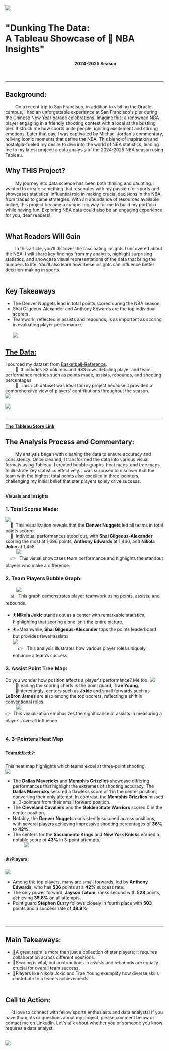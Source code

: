 <img src="images/NBA/1DunkingTheData.png?raw=true"/>

# "Dunking The Data: <br>A Tableau Showcase of 🏀 NBA Insights"
&nbsp;&nbsp;&nbsp;&nbsp;&nbsp;&nbsp;&nbsp;&nbsp;&nbsp;&nbsp;&nbsp;&nbsp;&nbsp;&nbsp;&nbsp;&nbsp;&nbsp;&nbsp;&nbsp;&nbsp;&nbsp;&nbsp;&nbsp;&nbsp;&nbsp;&nbsp;&nbsp;&nbsp;&nbsp;&nbsp;&nbsp;&nbsp;&nbsp;&nbsp;&nbsp;&nbsp;&nbsp;&nbsp;&nbsp;&nbsp;&nbsp;&nbsp;&nbsp;&nbsp;&nbsp;&nbsp;&nbsp;&nbsp;&nbsp;&nbsp;&nbsp;&nbsp;&nbsp;&nbsp;&nbsp;&nbsp;**2024-2025 Season**
<br><br><br>

---

## **Background:**
&nbsp;&nbsp;&nbsp;&nbsp;&nbsp;&nbsp;&nbsp;&nbsp;On a recent trip to San Francisco, in addition to visiting the Oracle campus, I had an unforgettable experience at San Francisco's pier during the Chinese New Year parade celebrations. Imagine this: a renowned NBA player engaging in a friendly shooting contest with a local at the bustling pier. It struck me how sports unite people, igniting excitement and stirring emotions. Later that day, I was captivated by Michael Jordan's commentary, reliving iconic moments that define the NBA. This blend of inspiration and nostalgia-fueled my desire to dive into the world of NBA statistics, leading me to my latest project: a data analysis of the 2024-2025 NBA season using Tableau.

## **Why THIS Project?**
&nbsp;&nbsp;&nbsp;&nbsp;&nbsp;&nbsp;&nbsp;&nbsp;My journey into data science has been both thrilling and daunting. I wanted to create something that resonates with my passion for sports and showcases statistics' influential role in making crucial decisions in the NBA, from trades to game strategies. With an abundance of resources available online, this project became a compelling way for me to build my portfolio while having fun. Exploring NBA data could also be an engaging experience for you, dear readers!<br><br>

## **What Readers Will Gain**
&nbsp;&nbsp;&nbsp;&nbsp;&nbsp;&nbsp;&nbsp;&nbsp;In this article, you'll discover the fascinating insights I uncovered about the NBA. I will share key findings from my analysis, highlight surprising statistics, and showcase visual representations of the data that bring the numbers to life. You’ll also learn how these insights can influence better decision-making in sports.<br><br>

## **Key Takeaways**
  - The Denver Nuggets lead in total points scored during the NBA season.
  - Shai Gilgeous-Alexander and Anthony Edwards are the top individual scorers.
  - Teamwork, reflected in assists and rebounds, is as important as scoring in evaluating player performance.<br><br>
    <img src="images/NBA/2KeyPlayers.png?raw=true"/>

## [**The Data:**](https://www.basketball-reference.com/leagues/NBA_2025_totals.html#totals_stats)
I sourced my dataset from [Basketball-Reference](https://www.basketball-reference.com/leagues/NBA_2025_totals.html#totals_stats). <br>
&nbsp;&nbsp;&nbsp;&nbsp;&nbsp;&nbsp;&nbsp;&nbsp;🏀&nbsp;&nbsp;It includes 33 columns and 633 rows detailing player and team performance metrics such as points made, assists, rebounds, and shooting percentages. <br>
&nbsp;&nbsp;&nbsp;&nbsp;&nbsp;&nbsp;&nbsp;&nbsp;🏀&nbsp;&nbsp;This rich dataset was ideal for my project because it provided a comprehensive view of players' contributions throughout the season.<br>
    <img src="images/NBA/3KeyDefinition.png?raw=true"/><br><br>
    <img src="images/NBA/4PositionDefinition.png?raw=true"/>
<br><br>

---

[**The Tableau Story Link**](https://public.tableau.com/app/profile/quy.tran4833/viz/2025NBA/AnalysisforNBA122024?publish=yes)<br>

## **The Analysis Process and Commentary:**
&nbsp;&nbsp;&nbsp;&nbsp;&nbsp;&nbsp;&nbsp;&nbsp;My analysis began with cleaning the data to ensure accuracy and consistency. Once cleaned, I transformed the data into various visual formats using Tableau. I created bubble graphs, heat maps, and tree maps to illustrate key statistics effectively. I was surprised to discover that the team with the highest total points also excelled in three-pointers, challenging my initial belief that star players solely drive success.<br><br>


**Visuals and Insights**
### **1. Total Scores Made:**
[<img src="images/NBA/5TotalScore.png?raw=true"/>](https://public.tableau.com/app/profile/quy.tran4833/viz/2025NBAStack/TeamsvsTotalPointsScored?publish=yes)<br>
&nbsp;&nbsp;&nbsp;&nbsp;🏀&nbsp;&nbsp;This visualization reveals that the **Denver Nuggets** led all teams in total points scored. <br>
&nbsp;&nbsp;&nbsp;&nbsp;🏀&nbsp;&nbsp;Individual performances stood out, with **Shai Gilgeous-Alexander** scoring the most at 1,696 points, **Anthony Edwards** at 1,460, and **Nikola Jokic** at 1,458. <br>
  &nbsp;&nbsp;&nbsp;&nbsp;&nbsp;&nbsp;&nbsp;&nbsp;  <img src="images/NBA/6TopScores.png?raw=true"/><br>
&nbsp;&nbsp;&nbsp;&nbsp;👉&nbsp;&nbsp; This visual showcases team performance and highlights the standout players who make a difference.<br>

### **2. Team Players Bubble Graph:**
  &nbsp;&nbsp;&nbsp;&nbsp;&nbsp;&nbsp;&nbsp;&nbsp;  <img src="images/NBA/7PlayersSpotLight.png?raw=true"/><br>
&nbsp;&nbsp;&nbsp;&nbsp;📊&nbsp;&nbsp; This graph demonstrates player teamwork using points, assists, and rebounds.<br>
  - ⛹️**Nikola Jokic** stands out as a center with remarkable statistics, highlighting that scoring alone isn’t the entire picture.
  - ⛹️‍♂️Meanwhile, **Shai Gilgeous-Alexander** tops the points leaderboard but provides fewer assists.<br>
[<img src="images/NBA/8PointsAstTrb.png?raw=true"/>](https://public.tableau.com/app/profile/quy.tran4833/viz/2025NBABubble/Bubble?publish=yes)<br>
&nbsp;&nbsp;&nbsp;&nbsp;👉&nbsp;&nbsp; This analysis illustrates how various player roles uniquely enhance a team’s success.<br>

### **3. Assist Point Tree Map:**
Do you wonder how position affects a player's performance?  Me too.
[<img src="images/NBA/9AssistTreeMap.png?raw=true"/>](https://public.tableau.com/app/profile/quy.tran4833/viz/2025NBAStack/AssistByPos?publish=yes)<br>
&nbsp;&nbsp;&nbsp;&nbsp;&nbsp;&nbsp;&nbsp;&nbsp;🏀Leading the scoring charts is the point guard, **Trae Young**. <br> &nbsp;&nbsp;&nbsp;&nbsp;&nbsp;&nbsp;&nbsp;&nbsp;🏀Interestingly, centers such as **Jokic** and small forwards such as **LeBron James** are also among the top scorers, reflecting a shift in conventional roles. <br>
  &nbsp;&nbsp;&nbsp;&nbsp;&nbsp;&nbsp;&nbsp;&nbsp;  <img src="images/NBA/10AssSummary.png?raw=true"/><br>
👉&nbsp;&nbsp;This visualization emphasizes the significance of assists in measuring a player's overall influence.<br><br>

### **4. 3-Pointers Heat Map**
#### **Team⛹️⛹️‍♂️⛹️‍♀️:**
This heat map highlights which teams excel at three-point shooting.<br>
[<img src="images/NBA/11-3PointersHeatMap.png?raw=true"/>](https://public.tableau.com/app/profile/quy.tran4833/viz/2025NBAHeatMap/3Pointersform_?publish=yes)<br>
  - The **Dallas Mavericks** and **Memphis Grizzlies** showcase differing performances that highlight the extremes of shooting accuracy. The **Dallas Mavericks** secured a flawless score of 1 in the center position, converting their only attempt. In contrast, the **Memphis Grizzlies** missed all 3-pointers from their small forward position.
  - The **Cleveland Cavaliers** and the **Golden State Warriors** scored 0 in the center position.
  - Notably, the **Denver Nuggets** consistently succeed across positions, with several players achieving impressive shooting percentages of **36%** to **42%**.
  - The centers for the **Sacramento Kings** and **New York Knicks** earned a notable score of **43%** in 3-point attempts.<br>
  &nbsp;&nbsp;&nbsp;&nbsp;&nbsp;&nbsp;&nbsp;&nbsp;  <img src="images/NBA/12-3PointersSummary.png?raw=true"/><br>

#### **⛹️‍♀️Players:**<br>
[<img src="images/NBA/11b-3PointersPlayer.png?raw=true"/>](https://public.tableau.com/app/profile/quy.tran4833/viz/2025NBAHeatMapPlayer/3Pointersform_Players?publish=yes)<br>    
  - Among the top players, many are small forwards, led by **Anthony Edwards**, who has **536** points at a **42%** success rate.
  - The only power forward, **Jayson Tatum**, ranks second with **528** points, achieving **35.8%** on all attempts.
  - Point guard **Stephen Curry** follows closely in fourth place with **503** points and a success rate of **38.9%**.<br>
<br><br>

---

## **Main Takeaways:**
  - 🏀A great team is more than just a collection of star players; it requires collaboration across different positions.
  - 🏀Scoring is vital, but contributions in assists and rebounds are equally crucial for overall team success.
  - 🏀Players like Nikola Jokic and Trae Young exemplify how diverse skills contribute to a team's achievements.<br><br>

## **Call to Action:**
&nbsp;&nbsp;&nbsp;&nbsp;I’d love to connect with fellow sports enthusiasts and data analysts! If you have thoughts or questions about my project, please comment below or contact me on LinkedIn. Let's talk about whether you or someone you know requires a data analyst!<br><br>
  
<img src="images/FloralBorder.JPG?raw=true"/>
